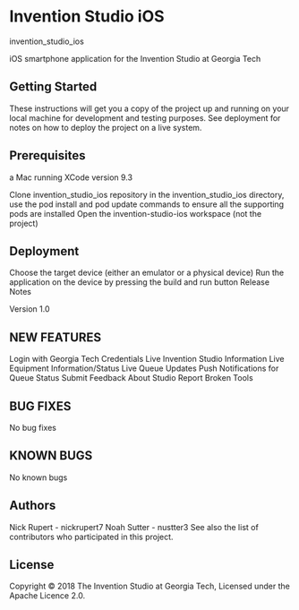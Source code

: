 # Invention Studio iOS

invention_studio_ios

iOS smartphone application for the Invention Studio at Georgia Tech

## Getting Started

These instructions will get you a copy of the project up and running on your local machine for development and testing purposes. See deployment for notes on how to deploy the project on a live system.

## Prerequisites

a Mac running XCode version 9.3


Clone invention_studio_ios repository
in the invention_studio_ios directory, 
use the pod install and pod update commands to ensure all the supporting pods are installed
Open the invention-studio-ios workspace (not the project)

## Deployment

Choose the target device (either an emulator or a physical device)
Run the application on the device by pressing the build and run button
Release Notes

Version 1.0

## NEW FEATURES

Login with Georgia Tech Credentials
Live Invention Studio Information
Live Equipment Information/Status
Live Queue Updates
Push Notifications for Queue Status
Submit Feedback About Studio
Report Broken Tools
## BUG FIXES

No bug fixes
## KNOWN BUGS

No known bugs
## Authors

Nick Rupert - nickrupert7
Noah Sutter - nustter3
See also the list of contributors who participated in this project.

## License

Copyright © 2018 The Invention Studio at Georgia Tech, Licensed under the Apache Licence 2.0.
